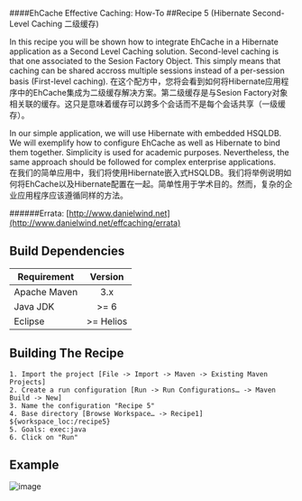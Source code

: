 ####EhCache Effective Caching: How-To
##Recipe 5 (Hibernate Second-Level Caching 二级缓存)

In this recipe you will be shown how to integrate EhCache in a Hibernate application as a Second Level Caching solution. Second-level caching is that one associated to the Sesion Factory Object. This simply means that caching can be shared accross multiple sessions instead of a per-session basis (First-level caching).
在这个配方中，您将会看到如何将Hibernate应用程序中的EhCache集成为二级缓存解决方案。第二级缓存是与Sesion Factory对象相关联的缓存。这只是意味着缓存可以跨多个会话而不是每个会话共享（一级缓存）。

In our simple application, we will use Hibernate with embedded HSQLDB. We will exemplify how to configure EhCache as well as Hibernate to bind them together. Simplicity is used for academic purposes. Nevertheless, the same approach should be followed for complex enterprise applications.        
在我们的简单应用中，我们将使用Hibernate嵌入式HSQLDB。我们将举例说明如何将EhCache以及Hibernate配置在一起。简单性用于学术目的。然而，复杂的企业应用程序应该遵循同样的方法。

######Errata: [http://www.danielwind.net](http://www.danielwind.net/effcaching/errata)


Build Dependencies
-------

| Requirement      |  Version   |
|------------------|:----------:|
|  Apache Maven    |    3.x     |
|  Java JDK        |    >= 6    |
|  Eclipse         | >= Helios  |


Building The Recipe
-------
```
1. Import the project [File -> Import -> Maven -> Existing Maven Projects]
2. Create a run configuration [Run -> Run Configurations… -> Maven Build -> New]
3. Name the configuration "Recipe 5"
4. Base directory [Browse Workspace… -> Recipe1] ${workspace_loc:/recipe5}
5. Goals: exec:java
6. Click on "Run" 
```

Example
-------
![image](https://raw.github.com/danielwind/resources/master/images/recipe5_eclipse.png) 